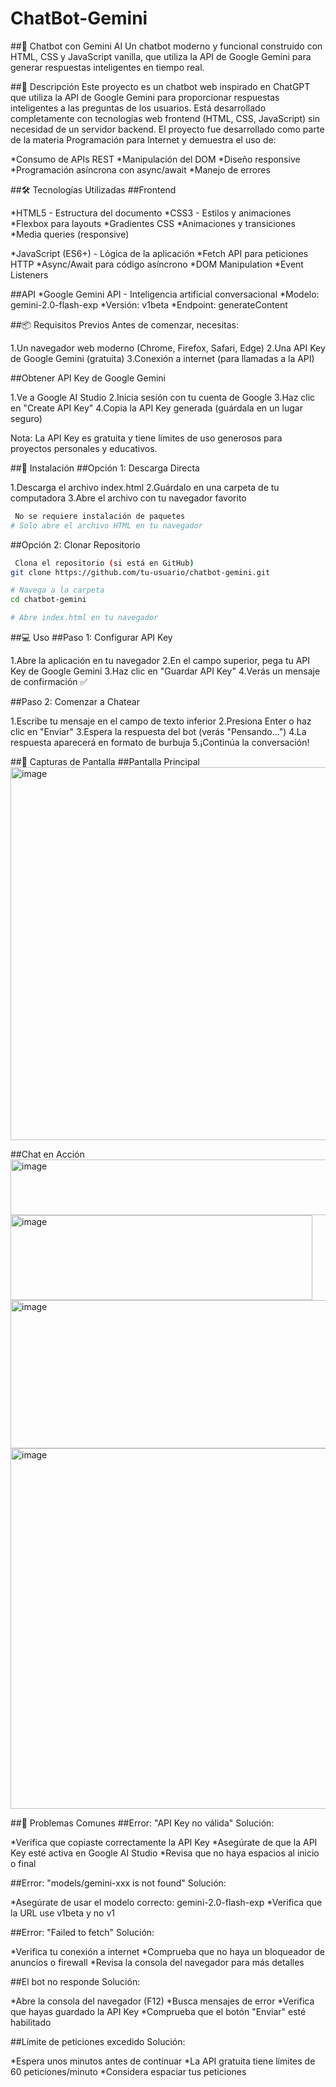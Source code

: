 ﻿# ChatBot-Gemini

##🤖 Chatbot con Gemini AI
Un chatbot moderno y funcional construido con HTML, CSS y JavaScript vanilla, que utiliza la API de Google Gemini para generar respuestas inteligentes en tiempo real.

##🎯 Descripción
Este proyecto es un chatbot web inspirado en ChatGPT que utiliza la API de Google Gemini para proporcionar respuestas inteligentes a las preguntas de los usuarios. Está desarrollado completamente con tecnologías web frontend (HTML, CSS, JavaScript) sin necesidad de un servidor backend.
El proyecto fue desarrollado como parte de la materia Programación para Internet y demuestra el uso de:

*Consumo de APIs REST
*Manipulación del DOM
*Diseño responsive
*Programación asíncrona con async/await
*Manejo de errores

##🛠 Tecnologías Utilizadas
##Frontend

*HTML5 - Estructura del documento
*CSS3 - Estilos y animaciones
  *Flexbox para layouts
  *Gradientes CSS
  *Animaciones y transiciones
  *Media queries (responsive)


*JavaScript (ES6+) - Lógica de la aplicación
  *Fetch API para peticiones HTTP
  *Async/Await para código asíncrono
  *DOM Manipulation
  *Event Listeners



##API
*Google Gemini API - Inteligencia artificial conversacional
  *Modelo: gemini-2.0-flash-exp
  *Versión: v1beta
  *Endpoint: generateContent




##📦 Requisitos Previos
Antes de comenzar, necesitas:

1.Un navegador web moderno (Chrome, Firefox, Safari, Edge)
2.Una API Key de Google Gemini (gratuita)
3.Conexión a internet (para llamadas a la API)

##Obtener API Key de Google Gemini

1.Ve a Google AI Studio
2.Inicia sesión con tu cuenta de Google
3.Haz clic en "Create API Key"
4.Copia la API Key generada (guárdala en un lugar seguro)

Nota: La API Key es gratuita y tiene límites de uso generosos para proyectos personales y educativos.

##🚀 Instalación
##Opción 1: Descarga Directa

1.Descarga el archivo index.html
2.Guárdalo en una carpeta de tu computadora
3.Abre el archivo con tu navegador favorito

```bash
 No se requiere instalación de paquetes
# Solo abre el archivo HTML en tu navegador
```
##Opción 2: Clonar Repositorio
```bash
 Clona el repositorio (si está en GitHub)
git clone https://github.com/tu-usuario/chatbot-gemini.git

# Navega a la carpeta
cd chatbot-gemini

# Abre index.html en tu navegador
```

##💻 Uso
##Paso 1: Configurar API Key

1.Abre la aplicación en tu navegador
2.En el campo superior, pega tu API Key de Google Gemini
3.Haz clic en "Guardar API Key"
4.Verás un mensaje de confirmación ✅

##Paso 2: Comenzar a Chatear

1.Escribe tu mensaje en el campo de texto inferior
2.Presiona Enter o haz clic en "Enviar"
3.Espera la respuesta del bot (verás "Pensando...")
4.La respuesta aparecerá en formato de burbuja
5.¡Continúa la conversación!

##📸 Capturas de Pantalla
##Pantalla Principal
<img width="983" height="597" alt="image" src="https://github.com/user-attachments/assets/7d2d2c40-468d-4a7b-9921-402367e59dc6" />

##Chat en Acción
<img width="786" height="89" alt="image" src="https://github.com/user-attachments/assets/55e1e87c-e622-4b62-a85d-8790c67983c6" />
<img width="483" height="136" alt="image" src="https://github.com/user-attachments/assets/5a76ffe2-1ab6-484a-9829-dd7561ba262d" />
<img width="924" height="237" alt="image" src="https://github.com/user-attachments/assets/0e8e0405-0daa-421f-a6ef-5c07d229df73" />
<img width="955" height="577" alt="image" src="https://github.com/user-attachments/assets/84b95449-a199-4af3-bce5-40a6ef572010" />


##🐛 Problemas Comunes
##Error: "API Key no válida"
Solución:

  *Verifica que copiaste correctamente la API Key
  *Asegúrate de que la API Key esté activa en Google AI Studio
  *Revisa que no haya espacios al inicio o final

##Error: "models/gemini-xxx is not found"
Solución:

  *Asegúrate de usar el modelo correcto: gemini-2.0-flash-exp
  *Verifica que la URL use v1beta y no v1

##Error: "Failed to fetch"
Solución:

  *Verifica tu conexión a internet
  *Comprueba que no haya un bloqueador de anuncios o firewall
  *Revisa la consola del navegador para más detalles

##El bot no responde
Solución:

  *Abre la consola del navegador (F12)
  *Busca mensajes de error
  *Verifica que hayas guardado la API Key
  *Comprueba que el botón "Enviar" esté habilitado

##Límite de peticiones excedido
Solución:

  *Espera unos minutos antes de continuar
  *La API gratuita tiene límites de 60 peticiones/minuto
  *Considera espaciar tus peticiones
